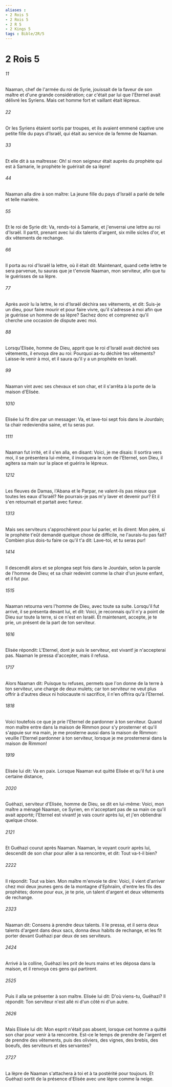```yaml
---
aliases : 
- 2 Rois 5
- 2 Rois 5
- 2 R 5
- 2 Kings 5
tags : Bible/2R/5
---
```


# 2 Rois 5

###### 11
Naaman, chef de l'armée du roi de Syrie, jouissait de la faveur de son maître et d'une grande considération; car c'était par lui que l'Eternel avait délivré les Syriens. Mais cet homme fort et vaillant était lépreux.
###### 22
Or les Syriens étaient sortis par troupes, et ils avaient emmené captive une petite fille du pays d'Israël, qui était au service de la femme de Naaman.
###### 33
Et elle dit à sa maîtresse: Oh! si mon seigneur était auprès du prophète qui est à Samarie, le prophète le guérirait de sa lèpre!
###### 44
Naaman alla dire à son maître: La jeune fille du pays d'Israël a parlé de telle et telle manière.
###### 55
Et le roi de Syrie dit: Va, rends-toi à Samarie, et j'enverrai une lettre au roi d'Israël. Il partit, prenant avec lui dix talents d'argent, six mille sicles d'or, et dix vêtements de rechange.
###### 66
Il porta au roi d'Israël la lettre, où il était dit: Maintenant, quand cette lettre te sera parvenue, tu sauras que je t'envoie Naaman, mon serviteur, afin que tu le guérisses de sa lèpre.
###### 77
Après avoir lu la lettre, le roi d'Israël déchira ses vêtements, et dit: Suis-je un dieu, pour faire mourir et pour faire vivre, qu'il s'adresse à moi afin que je guérisse un homme de sa lèpre? Sachez donc et comprenez qu'il cherche une occasion de dispute avec moi.
###### 88
Lorsqu'Elisée, homme de Dieu, apprit que le roi d'Israël avait déchiré ses vêtements, il envoya dire au roi: Pourquoi as-tu déchiré tes vêtements? Laisse-le venir à moi, et il saura qu'il y a un prophète en Israël.
###### 99
Naaman vint avec ses chevaux et son char, et il s'arrêta à la porte de la maison d'Elisée.
###### 1010
Elisée lui fit dire par un messager: Va, et lave-toi sept fois dans le Jourdain; ta chair redeviendra saine, et tu seras pur.
###### 1111
Naaman fut irrité, et il s'en alla, en disant: Voici, je me disais: Il sortira vers moi, il se présentera lui-même, il invoquera le nom de l'Eternel, son Dieu, il agitera sa main sur la place et guérira le lépreux.
###### 1212
Les fleuves de Damas, l'Abana et le Parpar, ne valent-ils pas mieux que toutes les eaux d'Israël? Ne pourrais-je pas m'y laver et devenir pur? Et il s'en retournait et partait avec fureur.
###### 1313
Mais ses serviteurs s'approchèrent pour lui parler, et ils dirent: Mon père, si le prophète t'eût demandé quelque chose de difficile, ne l'aurais-tu pas fait? Combien plus dois-tu faire ce qu'il t'a dit: Lave-toi, et tu seras pur!
###### 1414
Il descendit alors et se plongea sept fois dans le Jourdain, selon la parole de l'homme de Dieu; et sa chair redevint comme la chair d'un jeune enfant, et il fut pur.
###### 1515
Naaman retourna vers l'homme de Dieu, avec toute sa suite. Lorsqu'il fut arrivé, il se présenta devant lui, et dit: Voici, je reconnais qu'il n'y a point de Dieu sur toute la terre, si ce n'est en Israël. Et maintenant, accepte, je te prie, un présent de la part de ton serviteur.
###### 1616
Elisée répondit: L'Eternel, dont je suis le serviteur, est vivant! je n'accepterai pas. Naaman le pressa d'accepter, mais il refusa.
###### 1717
Alors Naaman dit: Puisque tu refuses, permets que l'on donne de la terre à ton serviteur, une charge de deux mulets; car ton serviteur ne veut plus offrir à d'autres dieux ni holocauste ni sacrifice, il n'en offrira qu'à l'Eternel.
###### 1818
Voici toutefois ce que je prie l'Eternel de pardonner à ton serviteur. Quand mon maître entre dans la maison de Rimmon pour s'y prosterner et qu'il s'appuie sur ma main, je me prosterne aussi dans la maison de Rimmon: veuille l'Eternel pardonner à ton serviteur, lorsque je me prosternerai dans la maison de Rimmon!
###### 1919
Elisée lui dit: Va en paix. Lorsque Naaman eut quitté Elisée et qu'il fut à une certaine distance,
###### 2020
Guéhazi, serviteur d'Elisée, homme de Dieu, se dit en lui-même: Voici, mon maître a ménagé Naaman, ce Syrien, en n'acceptant pas de sa main ce qu'il avait apporté; l'Eternel est vivant! je vais courir après lui, et j'en obtiendrai quelque chose.
###### 2121
Et Guéhazi courut après Naaman. Naaman, le voyant courir après lui, descendit de son char pour aller à sa rencontre, et dit: Tout va-t-il bien?
###### 2222
Il répondit: Tout va bien. Mon maître m'envoie te dire: Voici, il vient d'arriver chez moi deux jeunes gens de la montagne d'Ephraïm, d'entre les fils des prophètes; donne pour eux, je te prie, un talent d'argent et deux vêtements de rechange.
###### 2323
Naaman dit: Consens à prendre deux talents. Il le pressa, et il serra deux talents d'argent dans deux sacs, donna deux habits de rechange, et les fit porter devant Guéhazi par deux de ses serviteurs.
###### 2424
Arrivé à la colline, Guéhazi les prit de leurs mains et les déposa dans la maison, et il renvoya ces gens qui partirent.
###### 2525
Puis il alla se présenter à son maître. Elisée lui dit: D'où viens-tu, Guéhazi? Il répondit: Ton serviteur n'est allé ni d'un côté ni d'un autre.
###### 2626
Mais Elisée lui dit: Mon esprit n'était pas absent, lorsque cet homme a quitté son char pour venir à ta rencontre. Est-ce le temps de prendre de l'argent et de prendre des vêtements, puis des oliviers, des vignes, des brebis, des boeufs, des serviteurs et des servantes?
###### 2727
La lèpre de Naaman s'attachera à toi et à ta postérité pour toujours. Et Guéhazi sortit de la présence d'Elisée avec une lèpre comme la neige.
